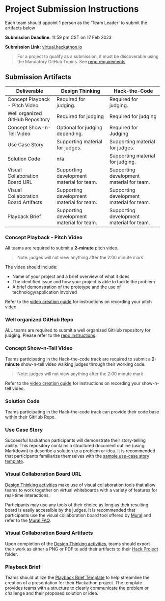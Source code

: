 # Project Submission Instructions

Each team should appoint 1 person as the ‘Team Leader’ to submit the artifacts below

**Submission Deadline:** 11:59 pm CST on 17 Feb 2023

**Submission Link:** [virtual.hackathon.io](virtual.hackathon.io)

>For a project to qualify as a submission, it must be discoverable using the Mandatory GitHub Topics. See [repo requirements](./repo-requirements.md)

## Submission Artifacts
| Deliverable | Design Thinking | Hack-the-Code
| --- | --- |--- |
| Concept Playback - Pitch Video|  Required for judging. | Required for judging. |
| Well organized GitHub Repository | Required for judging | Required for judging |
| Concept Show-n-Tell Video | Optional for judging depending. | Required for Judging |
| Use Case Story | Supporting material for judges. | Supporting material for judges. |
| Solution Code | n/a | Supporting material for judging. |
| Visual Collaboration Board URL | Supporting development material for team. | Supporting development material for team.
| Visual Collaboration Board Artifacts | Supporting development material for team. | Supporting development material for team.
| Playback Brief| Supporting development material for team. | Supporting development material for team.

### Concept Playback - Pitch Video
All teams are required to submit a **2-minute** pitch video. 
>Note: judges will not view anything after the 2:00 minute mark

The video should include:

* Name of your project and a brief overview of what it does
* The identified issue and how your project is able to tackle the problem
* A brief demonstration of the prototype and the use of technology/application involved 

Refer to the [video creation guide](./video-creation-guide.md) for instructions on recording your pitch video.

### Well organized GitHub Repo
ALL teams are required to submit a well organized GitHub repository for judging. Please refer to the [repo instructions](./repo-instructions.md).

### Concept Show-n-Tell Video 

Teams participating in the Hack-the-code track are required to submit a **2-minute** show-n-tell video walking judges through their working code. 
>Note: judges will not view anything after the 2:00 minute mark

Refer to the [video creation guide](./video-creation-guide.md) for instructions on recording your show-n-tell video.

### Solution Code

Teams participating in the Hack-the-code track can provide their code base within their GitHub Repo.

### Use Case Story
Successful hackathon participants will demonstrate their story-telling ability. This repository contains a structured document outline (using Markdown) to describe a solution to a problem or idea. It is recommended that participants familiarize themselves with the [sample use-case story template](../challenges/challenge1/usecase/story-template.md).

### Visual Collaboration Board URL
[Design Thinking activities](./design-thinking-artifacts.md) make use of visual collaboration tools that allow teams to work together on virtual whiteboards with a variety of features for real-time interactions. 

Participants may use any tools of their choice as long as their resulting board is easily accessible by the judges. It is recommended that participants use the visual collaboration board tool offered by [Mural](./mural/mural-instructions.md) and refer to the [Mural FAQ](./mural/mural-faq.md).

### Visual Collaboration Board Artifacts
Upon completion of the [Design Thinking activities](./design-thinking-artifacts.md), teams should export their work as either a PNG or PDF to add their artifacts to their [Hack Project](../hackproject/) folder.

### Playback Brief

Teams should utilize the [Playback Brief Template](../challenges/common/presentations/gaad-hackathon-playback-template.pptx) to help streamline the creation of a presentation for their Hackathon project. The template provides teams with a structure to clearly communicate the problem or challenge and their proposed solution or idea. 
